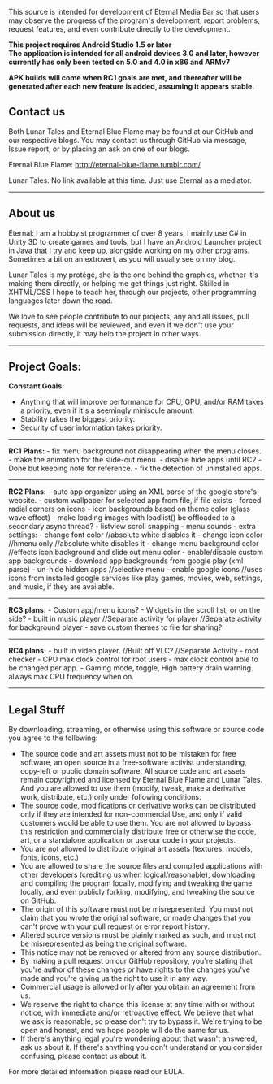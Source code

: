 This source is intended for development of Eternal Media Bar so that users may observe the progress of the program's development, report problems, request features, and even contribute directly to the development.

<strong>This project requires Android Studio 1.5 or later<br/>
The application is intended for all android devices 3.0 and later, however currently has only been tested on 5.0 and 4.0 in x86 and ARMv7</strong>

<strong>APK builds will come when RC1 goals are met, and thereafter will be generated after each new feature is added, assuming it appears stable.</strong>

<h2>Contact us</h2>
Both Lunar Tales and Eternal Blue Flame may be found at our GitHub and our respective blogs.
You may contact us through GitHub via message, Issue report, or by placing an ask on one of our blogs.

Eternal Blue Flame: http://eternal-blue-flame.tumblr.com/ 

Lunar Tales: No link available at this time. Just use Eternal as a mediator.
<hr/>
<h2> About us</h2>
Eternal: I am a hobbyist programmer of over 8 years, I mainly use C# in Unity 3D to create games and tools, but I have an Android Launcher project in Java that I try and keep up, alongside working on my other programs. Sometimes a bit on an extrovert, as you will usually see on my blog.

Lunar Tales is my protégé, she is the one behind the graphics, whether it's making them directly, or helping me get things just right. Skilled in XHTML/CSS I hope to teach her, through our projects, other programming languages later down the road.

We love to see people contribute to our projects, any and all issues, pull requests, and ideas will be reviewed, and even if we don't use your submission directly, it may help the project in other ways.


<hr>
<h2>Project Goals:</h2>

<strong>Constant Goals:</strong>
-	Anything that will improve performance for CPU, GPU, and/or RAM takes a priority, even if it's a seemingly miniscule amount.
-	Stability takes the biggest priority.
-	Security of user information takes priority.
</hr>
<hr>
<strong>RC1 Plans:</strong>
-	fix menu background not disappearing when the menu closes.
-	make the animation for the slide-out menu.
-	disable hide apps until RC2 -Done but keeping note for reference.
-	fix the detection of uninstalled apps.
</hr>
<hr>
<strong>RC2 Plans:</strong>
-	auto app organizer using an XML parse of the google store's website.
-	custom wallpaper for selected app from file, if file exists
-	forced radial corners on icons
-	icon backgrounds based on theme color (glass wave effect)
-	make loading images with loadlist() be offloaded to a secondary async thread?
-	listview scroll snapping
-	menu sounds
-	extra settings:
-	change font color //absolute white disables it
-	change icon color //hmenu only //absolute white disables it
-	change menu background color //effects icon background and slide out menu color
-	enable/disable custom app backgrounds
-	download app backgrounds from google play (xml parse)
-	un-hide hidden apps //selective menu
-	enable google icons //uses icons from installed google services like play games, movies, web, settings, and music, if they are available.
</hr>
<hr>
<strong>RC3 plans:</strong>
-	Custom app/menu icons?
-	Widgets in the scroll list, or on the side?
-	built in music player //Separate activity for player //Separate activity for background player
-	save custom themes to file for sharing?
</hr>
<hr>
<strong>RC4 plans:</strong>
-	built in video player. //Built off VLC? //Separate Activity
-	root checker
-	CPU max clock control for root users
-	max clock control able to be changed per app.
-	Gaming mode, toggle, High battery drain warning. always max CPU frequency when on.
<hr/>



<h2>Legal Stuff</h2>


By downloading, streaming, or otherwise using this software or source code you agree to the following:
-	The source code and art assets must not to be mistaken for free software, an open source in a free-software activist understanding, copy-left or public domain software. All source code and art assets remain copyrighted and licensed by Eternal Blue Flame and Lunar Tales. And you are allowed to use them (modify, tweak, make a derivative work, distribute, etc.) only under following conditions.
-	The source code, modifications or derivative works can be distributed only if they are intended for non-commercial Use, and only if valid customers would be able to use them. You are not allowed to bypass this restriction and commercially distribute free or otherwise the code, art, or a standalone application or use our code in your projects.
-	You are not allowed to distribute original art assets (textures, models, fonts, icons, etc.)
-	You are allowed to share the source files and compiled applications with other developers (crediting us when logical/reasonable), downloading and compiling the program locally, modifying and tweaking the game locally, and even publicly forking, modifying, and tweaking the source on GitHub.
-	The origin of this software must not be misrepresented. You must not claim that you wrote the original software, or made changes that you can't prove with your pull request or error report history. 
-	Altered source versions must be plainly marked as such, and must not be misrepresented as being the original software.
-	This notice may not be removed or altered from any source distribution. 
-	By making a pull request on our GitHub repository, you're stating that you're author of these changes or have rights to the changes you've made and you're giving us the right to use it in any way.
-	Commercial usage is allowed only after you obtain an agreement from us.
-	We reserve the right to change this license at any time with or without notice, with immediate and/or retroactive effect. We believe that what we ask is reasonable, so please don't try to bypass it. We're trying to be open and honest, and we hope people will do the same for us.
-	If there's anything legal you're wondering about that wasn't answered, ask us about it. If there's anything you don't understand or you consider confusing, please contact us about it.

For more detailed information please read our EULA.
